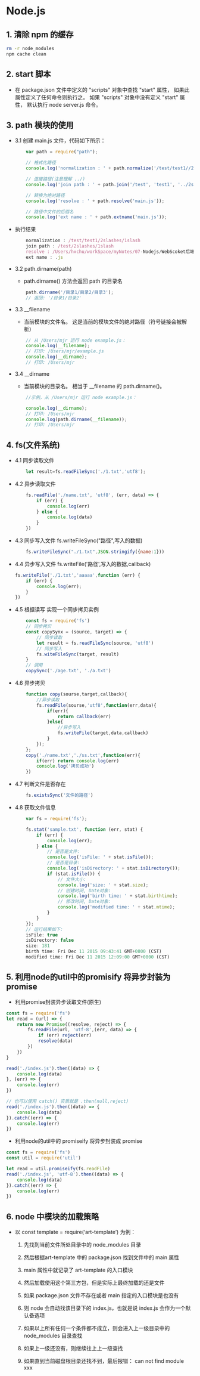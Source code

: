 # Node.js

## 1. 清除 npm 的缓存
```sh
rm -r node_modules
npm cache clean
```
## 2. start 脚本
- 在 package.json 文件中定义的 "scripts" 对象中查找 "start" 属性， 如果此属性定义了任何命令则执行之。 如果 "scripts" 对象中没有定义 "start" 属性， 默认执行 node server.js 命令。



## 3. path 模块的使用
- 3.1 创建 main.js 文件，代码如下所示：
    ```js
        var path = require("path");

        // 格式化路径
        console.log('normalization : ' + path.normalize('/test/test1//2slashes/1slash/tab/..'));

        // 连接路径(注意理解 ../)
        console.log('join path : ' + path.join('/test', 'test1', '../2slashes/1slash', 'tab', '..'));

        // 转换为绝对路径
        console.log('resolve : ' + path.resolve('main.js'));

        // 路径中文件的后缀名
        console.log('ext name : ' + path.extname('main.js'));
    ```

- 执行结果
    ```js
        normalization : /test/test1/2slashes/1slash
        join path : /test/2slashes/1slash
        resolve : /Users/hxchu/workSpace/myNotes/07-Nodejs/WebScoket后端实现/main.js
        ext name : .js
    ```
- 3.2 path.dirname(path)
    - path.dirname() 方法会返回 path 的目录名
    ```js
        path.dirname('/目录1/目录2/目录3');
        // 返回: '/目录1/目录2'
    ```
- 3.3 __filename
    - 当前模块的文件名。 这是当前的模块文件的绝对路径（符号链接会被解析）
    ```js
        // 从 /Users/mjr 运行 node example.js：
        console.log(__filename);
        // 打印: /Users/mjr/example.js
        console.log(__dirname);
        // 打印: /Users/mjr
    ```

- 3.4 __dirname
    - 当前模块的目录名。 相当于 __filename 的 path.dirname()。
    ```js
        //示例，从 /Users/mjr 运行 node example.js：

        console.log(__dirname);
        // 打印: /Users/mjr
        console.log(path.dirname(__filename));
        // 打印: /Users/mjr
    ```
## 4. fs(文件系统)
- 4.1 同步读取文件
    ```js
        let result=fs.readFileSync('./1.txt','utf8');
    ```
- 4.2 异步读取文件
    ```js
        fs.readFile('./name.txt', 'utf8', (err, data) => {
            if (err) {
                console.log(err)
            } else {
                console.log(data)
            }
        })
    ```
- 4.3 同步写入文件 fs.writeFileSync("路径",写入的数据)
    ```js
        fs.writeFileSync("./1.txt",JSON.stringify({name:1}))
    ```
- 4.4 异步写入文件 fs.writeFile('路径',写入的数据,callback)
    ```js
    fs.writeFile('./1.txt','aaaaa',function (err) {
        if (err) {
            console.log(err);
        }
    })
    ```
- 4.5 根据读写 实现一个同步拷贝实例
    ```js
        const fs = require('fs')
        // 同步拷贝
        const copySynx = (source, target) => {
            // 同步读取
            let result = fs.readFileSync(source, 'utf8')
            // 同步写入
            fs.witeFileSync(target, result)
        }
        // 调用
        copySync('./age.txt', './a.txt')

    ```
- 4.6 异步拷贝
    ```js
        function copy(sourse,target,callback){
            //异步读取
            fs.readFile(sourse,'utf8',function(err,data){
                if(err){
                    return callback(err)
                }else{
                    //异步写入
                    fs.writeFile(target,data,callback)
                }
            });
        };
        copy('./name.txt','./ss.txt',function(err){
            if(err) return console.log(err)
            console.log('拷贝成功')
        }) 
    ```
- 4.7 判断文件是否存在
    ```js
        fs.existsSync('文件的路径')
    ```
- 4.8 获取文件信息
    ```js
        var fs = require('fs');

        fs.stat('sample.txt', function (err, stat) {
            if (err) {
                console.log(err);
            } else {
                // 是否是文件:
                console.log('isFile: ' + stat.isFile());
                // 是否是目录:
                console.log('isDirectory: ' + stat.isDirectory());
                if (stat.isFile()) {
                    // 文件大小:
                    console.log('size: ' + stat.size);
                    // 创建时间, Date对象:
                    console.log('birth time: ' + stat.birthtime);
                    // 修改时间, Date对象:
                    console.log('modified time: ' + stat.mtime);
                }
            }
        });
        // 运行结果如下:
        isFile: true
        isDirectory: false
        size: 181
        birth time: Fri Dec 11 2015 09:43:41 GMT+0800 (CST)
        modified time: Fri Dec 11 2015 12:09:00 GMT+0800 (CST)
    ```
## 5. 利用node的util中的promisify 将异步封装为promise
- 利用promise封装异步读取文件(原生)
```js
const fs = require('fs')
let read = (url) => {
    return new Promise((resolve, reject) => {
        fs.readFile(url, 'utf-8',(err, data) => {
            if (err) reject(err)
            resolve(data)
        })
    })
}

read('./index.js').then((data) => {
    console.log(data)
}, (err) => {
    console.log(err)
})

// 也可以使用 catch() 实质就是 .then(null,reject)
read('./index.js').then((data) => {
    console.log(data)
}).catch((err) => {
    console.log(err)
})
```

- 利用node的util中的 promiseify 将异步封装成 promise
```js
const fs = require('fs')
const util = require('util')

let read = util.promiseify(fs.readFile)
read('./index.js', 'utf-8').then((data) => {
    console.log(data)
}).catch((err) => {
    console.log(err)
})
```

## 6. node 中模块的加载策略
- 以 const template = require(‘art-template’) 为例：
     
    1. 先找到当前文件所处目录中的 node_modules 目录

    2. 然后根据art-template 中的 package.json 找到文件中的 main 属性

    3. main 属性中就记录了 art-template 的入口模块

    4. 然后加载使用这个第三方包，但是实际上最终加载的还是文件

    5. 如果 package.json 文件不存在或者 main 指定的入口模块是也没有

    6. 则 node 会自动找该目录下的 index.js，也就是说 index.js 会作为一个默认备选项

    7. 如果以上所有任何一个条件都不成立，则会进入上一级目录中的 node_modules 目录查找

    8. 如果上一级还没有，则继续往上上一级查找

    9. 如果直到当前磁盘根目录还找不到，最后报错： can not find module xxx

